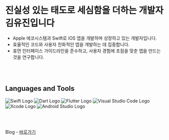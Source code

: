 # 진실성 있는 태도로 세심함을 더하는 개발자 김유진입니다

- Apple 에코시스템과 Swift로 iOS 앱을 개발하며 성장하고 있는 개발자입니다.
- 효율적인 코드와 사용자 친화적인 앱을 개발하는 데 집중합니다.
- 휴먼 인터페이스 가이드라인을 준수하고, 사용자 경험에 초점을 맞춘 앱을 만드는 것을 연구합니다.

<br />
<br />

## Languages and Tools

<img src="https://img.shields.io/badge/Swift-F05138?style=flat&logo=Swift&logoColor=FFF" alt="Swift Logo" /> <img src="https://img.shields.io/badge/Dart-0553B1?style=flate&logo=Dart&logoColor=FFF" alt="Dart Logo" /> <img src="https://img.shields.io/badge/Flutter-0553B1?style=flat&logo=Flutter&logoColor=FFF" alt="Flutter Logo" /> <img src="https://img.shields.io/badge/VScode-007ACC?style=flat&logo=VisualStudioCode&logoColor=FFF" alt="Visual Studio Code Logo" /> <img src="https://img.shields.io/badge/Xcode-147EFB?style=flat&logo=Xcode&logoColor=FFF" alt="Xcode Logo" /> <img src="https://img.shields.io/badge/AndroidStudio-FFF?style=flat&logo=AndroidStudio&logoColor=3DDC84" alt="Android Studio Logo" />
<!-- <img src="https://img.shields.io/badge/SwiftUI-007FFF?style=flat&logo=Swift&logoColor=000" /> -->

<!--
---

<h3 align="center"> GitHub Streak </h3>
<div align="center">
    <img src="https://github-readme-streak-stats.herokuapp.com/?user=yujinkim1&theme=swift&hide_border=true" />
</div>

---
-->

<br />
<br />

Blog - [바로가기](https://inblog.ai/yujinkim1)

<!-- 
<div align="center"><a href="https://github.com/yujinkim1/yujinkim1/tree/main-en">EN</a></div> 
-->
